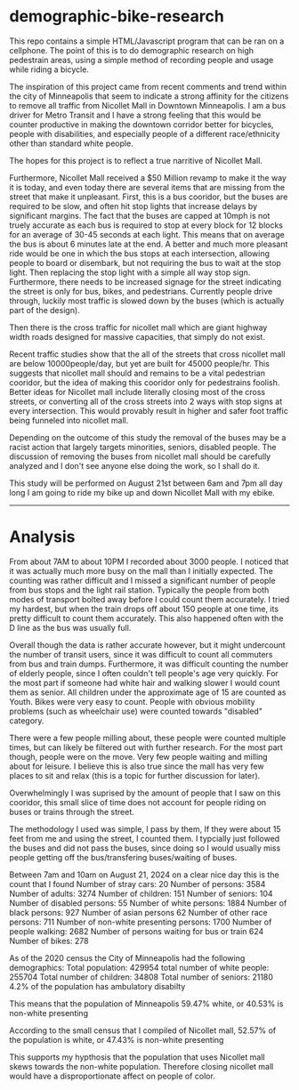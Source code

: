 # demographic-bike-research
This repo contains a simple HTML/Javascript program that can be ran on a cellphone. The point of this is to do demographic research on high pedestrain areas, using a simple method of recording people and usage while riding a bicycle.

The inspiration of this project came from recent comments and trend within the city of Minneapolis that seem to indicate a strong affinity for the citizens to remove all traffic from Nicollet Mall in Downtown Minneapolis. I am a bus driver for Metro Transit and I have a strong feeling that this would be counter productive in making the downtown corridor better for bicycles, people with disabilities, and especially people of a different race/ethnicity other than standard white people. 

The hopes for this project is to reflect a true narritive of Nicollet Mall. 

Furthermore, Nicollet Mall received a $50 Million revamp to make it the way it is today, and even today there are several items that are missing from the street that make it unpleasant. First, this is a bus cooridor, but the buses are required to be slow, and often hit stop lights that increase delays by significant margins. The fact that the buses are capped at 10mph is not truely accurate as each bus is required to stop at every block for 12 blocks for an average of 30-45 seconds at each light. This means that on average the bus is about 6 minutes late at the end. A better and much more pleasant ride would be one in which the bus stops at each intersection, allowing people to board or disembark, but not requiring the bus to wait at the stop light. Then replacing the stop light with a simple all way stop sign. Furthermore, there needs to be increased signage for the street indicating the street is only for bus, bikes, and pedestrians. Currently people drive through, luckily most traffic is slowed down by the buses (which is actually part of the design).

Then there is the cross traffic for nicollet mall which are giant highway width roads designed for massive capacities, that simply do not exist.

Recent traffic studies show that the all of the streets that cross nicollet mall are below 10000people/day, but yet are built for 45000 people/hr. This suggests that nicollet mall should and remains to be a vital pedestrian cooridor, but the idea of making this cooridor only for pedestrains foolish. Better ideas for Nicollet mall include literally closing most of the cross streets, or converting all of the cross streets into 2 ways with stop signs at every intersection. This would provably result in higher and safer foot traffic being funneled into nicollet mall. 

Depending on the outcome of this study the removal of the buses may be a racist action that largely targets minorities, seniors, disabled people. The discussion of removing the buses from nicollet mall should be carefully analyzed and I don't see anyone else doing the work, so I shall do it.

This study will be performed on August 21st between 6am and 7pm all day long I am going to ride my bike up and down Nicollet Mall with my ebike.

-----------------------------------------------------------------------------------------------
# Analysis
From about 7AM to about 10PM I recorded about 3000 people. I noticed that it was actually much more busy on the mall than I initially expected.
The counting was rather difficult and I missed a significant number of people from bus stops and the light rail station. Typically the people from both modes of transport bolted away before I could count them accurately. I tried my hardest, but when the train drops off about 150 people at one time, its pretty difficult to count them accurately. This also happened often with the D line as the bus was usually full. 

Overall though the data is rather accurate however, but it might undercount the number of transit users, since it was difficult to count all commuters from bus and train dumps. Furthermore, it was difficult counting the number of elderly people, since I often couldn't tell people's age very quickly. For the most part if someone had white hair and walking slower I would count them as senior. All children under the approximate age of 15 are counted as Youth.
Bikes were very easy to count. People with obvious mobility problems (such as wheelchair use) were counted towards "disabled" category. 

There were a few people milling about, these people were counted multiple times, but can likely be filtered out with further research. For the most part though, people were on the move. Very few people waiting and milling about for leisure. I believe this is also true since the mall has very few places to sit and relax (this is a topic for further discussion for later).

Overwhelmingly I was suprised by the amount of people that I saw on this cooridor, this small slice of time does not account for people riding on buses or trains through the street. 

The methodology I used was simple, I pass by them, If they were about 15 feet from me and using the street, I counted them. I typcially just followed the buses and did not pass the buses, since doing so I would usually miss people getting off the bus/transfering buses/waiting of buses.

Between 7am and 10am on August 21, 2024 on a clear nice day this is the count that I found
Number of stray cars: 20
Number of persons: 3584
Number of adults: 3274
Number of children: 151
Number of seniors: 104
Number of disabled persons: 55
Number of white persons: 1884
Number of black persons: 927
Number of asian persons 62
Number of other race persons: 711
Number of non-white presenting persons: 1700
Number of people walking: 2682
Number of persons waiting for bus or train 624
Number of bikes: 278

As of the 2020 census the City of Minneapolis had the following demographics:
Total population: 429954
total number of white people: 255704
Total number of children: 34808
Total number of seniors: 21180
4.2% of the population has ambulatory disabilty


This means that the population of Minneapolis 59.47% white, or 40.53% is non-white presenting

According to the small census that I compiled of Nicollet mall, 52.57% of the population is white, or 47.43% is non-white presenting

This supports my hypthosis that the population that uses Nicollet mall skews towards the non-white population. Therefore closing nicollet mall would have a disproportionate affect on people of color. 
